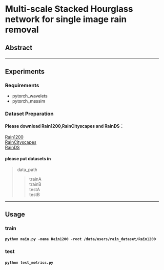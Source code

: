 # Multi-scale Stacked Hourglass network for single image rain removal
## Abstract
### 
***
## Experiments
### Requirements
* pytorch_wavelets
* pytorch_msssim

### Dataset Preparation
#### Please download Rain1200,RainCityscapes and RainDS：
[Rain1200](https://drive.google.com/file/d/1cMXWICiblTsRl1zjN8FizF5hXOpVOJz4/view?usp=sharing)  
[RainCityscapes](https://www.cityscapes-dataset.com/downloads/)  
[RainDS](https://drive.google.com/file/d/12yN6avKi4Tkrnqa3sMUmyyf4FET9npOT/view?usp=sharing)
#### please put datasets in
> data_path
>> trainA  
>> trainB  
>> testA  
>> testB
***
## Usage
### train
#### `python main.py -name Rain1200 -root /data/users/rain_dataset/Rain1200`
### test
#### `python test_metrics.py`